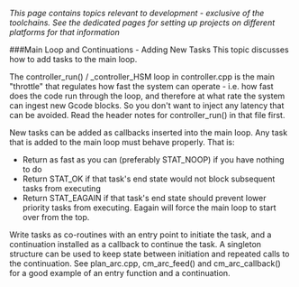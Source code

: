 _This page contains topics relevant to development - exclusive of the toolchains. See the dedicated pages for setting up projects on different platforms for that information_

###Main Loop and Continuations - Adding New Tasks
This topic discusses how to add tasks to the main loop.

The controller_run() / _controller_HSM loop in controller.cpp is the main "throttle" that regulates how fast the system can operate - i.e. how fast does the code run through the loop, and therefore at what rate the system can ingest new Gcode blocks. So you don't want to inject any latency that can be avoided. Read the header notes for controller_run() in that file first.

New tasks can be added as callbacks inserted into the main loop. Any task that is added to the main loop must behave properly. That is: 
- Return as fast as you can (preferably STAT_NOOP) if you have nothing to do
- Return STAT_OK if that task's end state would not block subsequent tasks from executing
- Return STAT_EAGAIN if that task's end state should prevent lower priority tasks from executing. Eagain will force the main loop to start over from the top.

Write tasks as co-routines with an entry point to initiate the task, and a continuation installed as a callback to continue the task. A singleton structure can be used to keep state between initiation and repeated calls to the continuation. See plan_arc.cpp, cm_arc_feed() and cm_arc_callback() for a good example of an entry function and a continuation.
